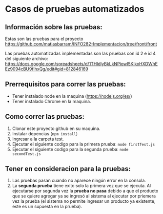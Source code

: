 # Casos de pruebas automatizados


## Información sobre las pruebas:

Estas son las pruebas para el proyecto https://github.com/matiasbarram/INFO282-Implementacion/tree/front/front

Las pruebas automatizadas implementadas son las pruebas con id 2 e id 4 del siguiente archivo: https://docs.google.com/spreadsheets/d/1THldIyBkLkNPiowI5KlkxHXDWhEEz9094cBU9fihxQg/edit#gid=812846169


## Prerrequisitos para correr las pruebas:
- Tener instalado node en la maquina (https://nodejs.org/es/)
- Tener instalado Chrome en la maquina.

## Como correr las pruebas:

1) Clonar este proyecto github en su maquina.
2) Instalar depencias (``` npm install ```)
3) Ingresar a la carpeta test.
4) Ejecutar el siguiente codigo para la primera prueba: ```node firstTest.js ```
5) Ejecutar el siguiente codigo para la segunda prueba: ```node secondTest.js```


## Tener en consideracion para la pruebas:
1) Las pruebas pasan cuando no aparece ningún error en la consola.
2) La **segunda prueba** tiene exito solo la primera vez que se ejecuta. Al ejecutarse por segunda vez la **prueba no pasa** debido a que el producto que se quiere agregar ya se ingresó al sistema al ejecutar por priemera vez la prueba (el sistema no permite ingresar un producto ya existente, este es un supuesta en la prueba).
